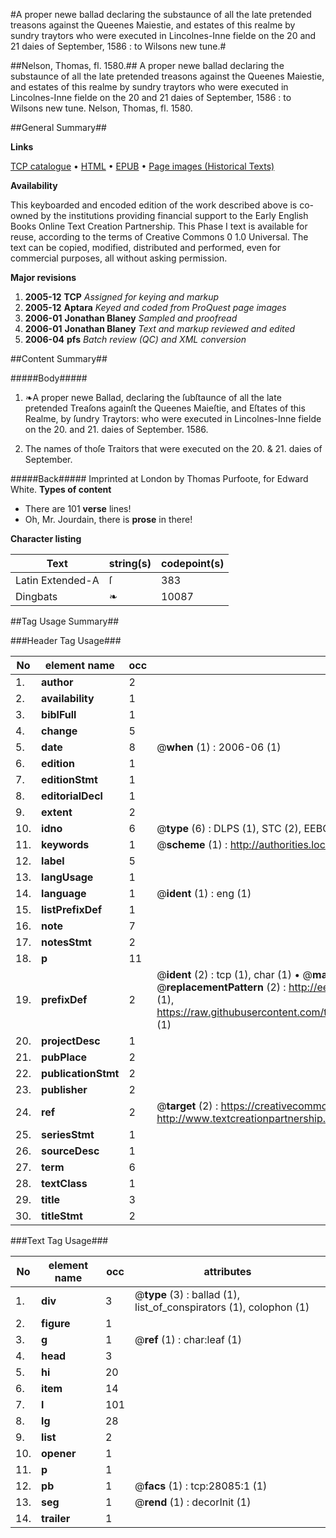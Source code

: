 #A proper newe ballad declaring the substaunce of all the late pretended treasons against the Queenes Maiestie, and estates of this realme by sundry traytors who were executed in Lincolnes-Inne fielde on the 20 and 21 daies of September, 1586 : to Wilsons new tune.#

##Nelson, Thomas, fl. 1580.##
A proper newe ballad declaring the substaunce of all the late pretended treasons against the Queenes Maiestie, and estates of this realme by sundry traytors who were executed in Lincolnes-Inne fielde on the 20 and 21 daies of September, 1586 : to Wilsons new tune.
Nelson, Thomas, fl. 1580.

##General Summary##

**Links**

[TCP catalogue](http://www.ota.ox.ac.uk/tcp/)  • 
[HTML](http://tei.it.ox.ac.uk/tcp/Texts-HTML/free/A08/A08061.html)  • 
[EPUB](http://tei.it.ox.ac.uk/tcp/Texts-EPUB/free/A08/A08061.epub) • 
[Page images (Historical Texts)](https://data.historicaltexts.jisc.ac.uk/view?pubId=eebo-29699140e&pageId=eebo-29699140e-28085-1)

**Availability**

This keyboarded and encoded edition of the
	       work described above is co-owned by the institutions
	       providing financial support to the Early English Books
	       Online Text Creation Partnership. This Phase I text is
	       available for reuse, according to the terms of Creative
	       Commons 0 1.0 Universal. The text can be copied,
	       modified, distributed and performed, even for
	       commercial purposes, all without asking permission.

**Major revisions**

1. __2005-12__ __TCP__ *Assigned for keying and markup*
1. __2005-12__ __Aptara__ *Keyed and coded from ProQuest page images*
1. __2006-01__ __Jonathan Blaney__ *Sampled and proofread*
1. __2006-01__ __Jonathan Blaney__ *Text and markup reviewed and edited*
1. __2006-04__ __pfs__ *Batch review (QC) and XML conversion*

##Content Summary##

#####Body#####

1. ❧A proper newe Ballad, declaring the ſubſtaunce of
all the late pretended Treaſons againſt the Queenes Maieſtie, and Eſtates of this Realme, by
ſundry Traytors: who were executed in Lincolnes-Inne fielde on the 20. and 21. daies of September. 1586.

1. The names of thoſe Traitors that were executed on the 20. & 21. daies of September.

#####Back#####
Imprinted at London by Thomas Purfoote, for Edward White.
**Types of content**

  * There are 101 **verse** lines!
  * Oh, Mr. Jourdain, there is **prose** in there!

**Character listing**


|Text|string(s)|codepoint(s)|
|---|---|---|
|Latin Extended-A|ſ|383|
|Dingbats|❧|10087|

##Tag Usage Summary##

###Header Tag Usage###

|No|element name|occ|attributes|
|---|---|---|---|
|1.|__author__|2||
|2.|__availability__|1||
|3.|__biblFull__|1||
|4.|__change__|5||
|5.|__date__|8| @__when__ (1) : 2006-06 (1)|
|6.|__edition__|1||
|7.|__editionStmt__|1||
|8.|__editorialDecl__|1||
|9.|__extent__|2||
|10.|__idno__|6| @__type__ (6) : DLPS (1), STC (2), EEBO-CITATION (1), OCLC (1), VID (1)|
|11.|__keywords__|1| @__scheme__ (1) : http://authorities.loc.gov/ (1)|
|12.|__label__|5||
|13.|__langUsage__|1||
|14.|__language__|1| @__ident__ (1) : eng (1)|
|15.|__listPrefixDef__|1||
|16.|__note__|7||
|17.|__notesStmt__|2||
|18.|__p__|11||
|19.|__prefixDef__|2| @__ident__ (2) : tcp (1), char (1)  •  @__matchPattern__ (2) : ([0-9\-]+):([0-9IVX]+) (1), (.+) (1)  •  @__replacementPattern__ (2) : http://eebo.chadwyck.com/downloadtiff?vid=$1&page=$2 (1), https://raw.githubusercontent.com/textcreationpartnership/Texts/master/tcpchars.xml#$1 (1)|
|20.|__projectDesc__|1||
|21.|__pubPlace__|2||
|22.|__publicationStmt__|2||
|23.|__publisher__|2||
|24.|__ref__|2| @__target__ (2) : https://creativecommons.org/publicdomain/zero/1.0/ (1), http://www.textcreationpartnership.org/docs/. (1)|
|25.|__seriesStmt__|1||
|26.|__sourceDesc__|1||
|27.|__term__|6||
|28.|__textClass__|1||
|29.|__title__|3||
|30.|__titleStmt__|2||


###Text Tag Usage###

|No|element name|occ|attributes|
|---|---|---|---|
|1.|__div__|3| @__type__ (3) : ballad (1), list_of_conspirators (1), colophon (1)|
|2.|__figure__|1||
|3.|__g__|1| @__ref__ (1) : char:leaf (1)|
|4.|__head__|3||
|5.|__hi__|20||
|6.|__item__|14||
|7.|__l__|101||
|8.|__lg__|28||
|9.|__list__|2||
|10.|__opener__|1||
|11.|__p__|1||
|12.|__pb__|1| @__facs__ (1) : tcp:28085:1 (1)|
|13.|__seg__|1| @__rend__ (1) : decorInit (1)|
|14.|__trailer__|1||
